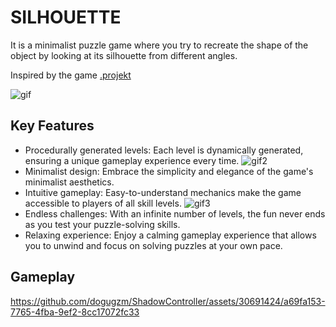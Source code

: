 # SILHOUETTE

It is a minimalist puzzle game where you try to recreate the shape of the object by looking at its silhouette from different angles.

Inspired by the game [.projekt](https://play.google.com/store/apps/details?id=com.stampedegames.projekt&hl=en&gl=US)


![gif](https://github.com/dogugzm/ShadowController/assets/30691424/6f22fbed-a064-45de-9495-4880a5eedd9f)


## Key Features
- Procedurally generated levels: Each level is dynamically generated, ensuring a unique gameplay experience every time.
![gif2](https://github.com/dogugzm/ShadowController/assets/30691424/f49c824e-5d2f-4afa-8c32-2bbdfd231250)
- Minimalist design: Embrace the simplicity and elegance of the game's minimalist aesthetics.
- Intuitive gameplay: Easy-to-understand mechanics make the game accessible to players of all skill levels.
![gif3](https://github.com/dogugzm/ShadowController/assets/30691424/8106c85d-acf7-411b-b739-8dc1f2087bf4)
- Endless challenges: With an infinite number of levels, the fun never ends as you test your puzzle-solving skills.
- Relaxing experience: Enjoy a calming gameplay experience that allows you to unwind and focus on solving puzzles at your own pace.

## Gameplay

https://github.com/dogugzm/ShadowController/assets/30691424/a69fa153-7765-4fba-9ef2-8cc17072fc33

